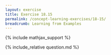 ```yaml
---
layout: exercise
title: Exercise 18.15
permalink: /concept-learning-exercises/18-15/
breadcrumb: Learning from Examples
---
```


{% include mathjax_support %}

<div><i class="arrow-up" data-chapter="concept-learning-exercises" data-exercise="ex_15" data-rating="0"></i></div>
{% include_relative question.md %}

